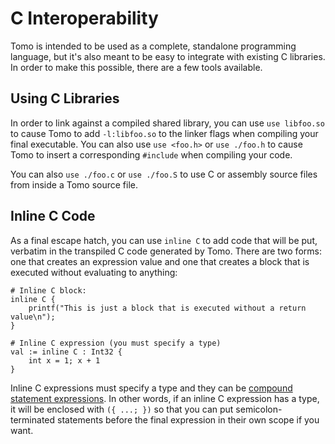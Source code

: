 # C Interoperability

Tomo is intended to be used as a complete, standalone programming language, but
it's also meant to be easy to integrate with existing C libraries. In order to
make this possible, there are a few tools available.

## Using C Libraries 

In order to link against a compiled shared library, you can use `use libfoo.so`
to cause Tomo to add `-l:libfoo.so` to the linker flags when compiling your
final executable. You can also use `use <foo.h>` or `use ./foo.h` to cause Tomo
to insert a corresponding `#include` when compiling your code.

You can also `use ./foo.c` or `use ./foo.S` to use C or assembly source files
from inside a Tomo source file.

## Inline C Code

As a final escape hatch, you can use `inline C` to add code that will be put,
verbatim in the transpiled C code generated by Tomo. There are two forms: one
that creates an expression value and one that creates a block that is executed
without evaluating to anything:

```tomo
# Inline C block:
inline C {
    printf("This is just a block that is executed without a return value\n");
}

# Inline C expression (you must specify a type)
val := inline C : Int32 {
    int x = 1; x + 1
}
```

Inline C expressions must specify a type and they can be [compound statement
expressions](https://gcc.gnu.org/onlinedocs/gcc/Statement-Exprs.html). In
other words, if an inline C expression has a type, it will be enclosed
with `({ ...; })` so that you can put semicolon-terminated statements before
the final expression in their own scope if you want.
